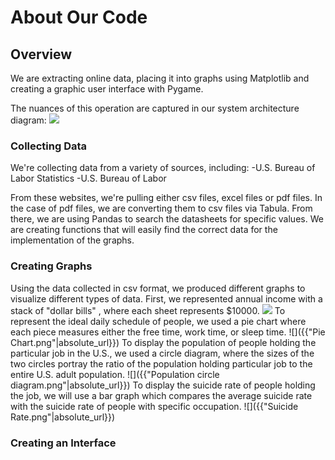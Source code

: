 # About Our Code

## Overview
We are extracting online data, placing it into graphs using Matplotlib and creating a graphic user interface with Pygame.

The nuances of this operation are captured in our system architecture diagram:
![]({{"improved_system_architecture-1.png"|absolute_url}})

### Collecting Data
We're collecting data from a variety of sources, including:
-U.S. Bureau of Labor Statistics
-U.S. Bureau of Labor

From these websites, we're pulling either csv files, excel files or pdf files. In the case of pdf files, we are converting them to csv files via Tabula.
From there, we are using Pandas to search the datasheets for specific values. We are creating functions that will easily find the correct data for the implementation of the graphs.

### Creating Graphs
Using the data collected in csv format, we produced different graphs to visualize different types of data.
First, we represented annual income with a stack of "dollar bills" , where each sheet represents $10000.
![]({{"income.png"|absolute_url}})
To represent the ideal daily schedule of people, we used a pie chart where each piece measures either the free time, work time, or sleep time.
![]({{"Pie Chart.png"|absolute_url}})
To display the population of people holding the particular job in the U.S., we used a circle diagram, where the sizes of the two circles portray the ratio of the population holding particular job to the entire U.S. adult population.
![]({{"Population circle diagram.png"|absolute_url}})
To display the suicide rate of people holding the job, we will use a bar graph which compares the average suicide rate with the suicide rate of people with specific occupation.
![]({{"Suicide Rate.png"|absolute_url}})




### Creating an Interface
